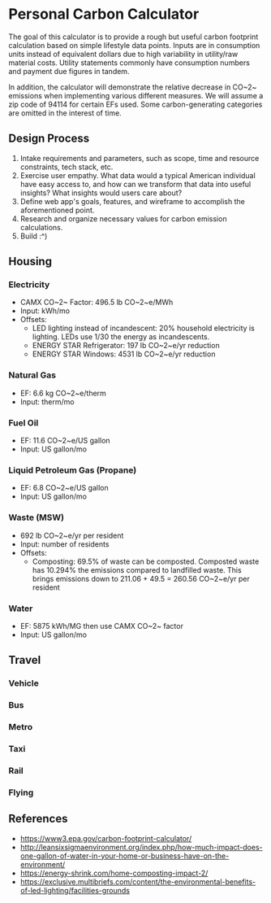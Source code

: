 # Personal Carbon Calculator

The goal of this calculator is to provide a rough but useful carbon footprint calculation based on simple lifestyle data points. Inputs are in consumption units instead of equivalent dollars due to high variability in utility/raw material costs. Utility statements commonly have consumption numbers and payment due figures in tandem.

In addition, the calculator will demonstrate the relative decrease in CO~2~ emissions when implementing various different measures. We will assume a zip code of 94114 for certain EFs used. Some carbon-generating categories are omitted in the interest of time. 

## Design Process
1. Intake requirements and parameters, such as scope, time and resource constraints, tech stack, etc.
2. Exercise user empathy. What data would a typical American individual have easy access to, and how can we transform that data into useful insights? What insights would users care about?
3. Define web app's goals, features, and wireframe to accomplish the aforementioned point.
4. Research and organize necessary values for carbon emission calculations.
5. Build :^)

## Housing
### Electricity
- CAMX CO~2~ Factor: 496.5 lb CO~2~e/MWh
- Input: kWh/mo
- Offsets: 
  - LED lighting instead of incandescent: 20% household electricity is lighting. LEDs use 1/30 the energy as incandescents.
  - ENERGY STAR Refrigerator: 197 lb CO~2~e/yr reduction
  - ENERGY STAR Windows: 4531 lb CO~2~e/yr reduction

### Natural Gas
- EF: 6.6 kg CO~2~e/therm
- Input: therm/mo

### Fuel Oil
- EF: 11.6 CO~2~e/US gallon
- Input: US gallon/mo

### Liquid Petroleum Gas (Propane)
- EF: 6.8 CO~2~e/US gallon
- Input: US gallon/mo

### Waste (MSW)
- 692 lb CO~2~e/yr per resident
- Input: number of residents
- Offsets:
  - Composting: 69.5% of waste can be composted. Composted waste has 10.294% the emissions compared to landfilled waste. This brings emissions down to 211.06 + 49.5 = 260.56 CO~2~e/yr per resident

### Water
- EF: 5875 kWh/MG then use CAMX CO~2~ factor
- Input: US gallon/mo

## Travel
### Vehicle

### Bus

### Metro

### Taxi

### Rail

### Flying

## References
- https://www3.epa.gov/carbon-footprint-calculator/
- http://leansixsigmaenvironment.org/index.php/how-much-impact-does-one-gallon-of-water-in-your-home-or-business-have-on-the-environment/
- https://energy-shrink.com/home-composting-impact-2/
- https://exclusive.multibriefs.com/content/the-environmental-benefits-of-led-lighting/facilities-grounds

